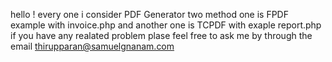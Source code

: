 hello ! every one i consider PDF Generator two method  one is FPDF example with  invoice.php and another one is TCPDF with exaple report.php
if you have any realated problem plase feel free to ask me by through the email thirupparan@samuelgnanam.com 
